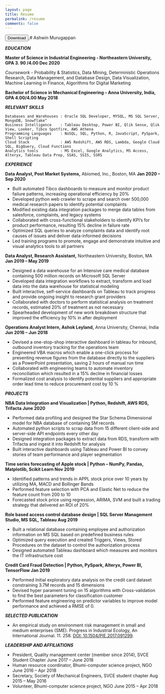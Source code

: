 ```yaml
---
layout: page
title: Resume
permalink: /resume
comments: false
---
```



<a class ="btn-success button pageclip-form__submit--dark-loader" href="\assets\images\Ashwin-Resume.pdf" download="Ashwin-Resume" value="Download">
<input class="btn btn-success button pageclip-form__submit--dark-loader" type="submit" value="Download">
</a>
# Ashwin Murugappan

**_EDUCATION_**

**Master of Science in Industrial Engineering - Northeastern University, GPA 3. 90 /4.00 Dec 2020**

_Coursework_ - Probability & Statistics, Data Mining, Deterministic Operations Research, Data Management, and Database Design, Data Visualization, Machine Learning in Finance, Algorithms for Digital Marketing

**Bachelor of Science in Mechanical Engineering – Anna University, India, GPA 4.00/4.00 May 2018**

**_RELEVANT SKILLS_**

```
Databases and Warehouses : Oracle SQL Developer, MYSQL, MS SQL Server, MongoDB, Snowflake^
Business Intelligence    : Tableau Desktop, Power BI, Qlik Sense, Qlik View, Looker, Tibco Spotfire, AWS Athena
Programming Languages    : NoSQL, SQL, Python, R, JavaScript, PySpark, Shell Scripting
Cloud Stack              : AWS Redshift, AWS RDS, Lambda, Google Cloud SQL, BigQuery, Cloud Functions
Analytics tools          : MS Excel, Google Analytics, MS Access, Alteryx, Tableau Data Prep, SSAS, SSIS, SSRS
```
**_EXPERIENCE_**

**Data Analyst, Post Market Systems,** Abiomed, Inc., Boston, MA **Jan 2020 – Sep 2020**

- Built automated Tibco dashboards to measure and monitor product failure patterns, increasing operational efficiency by 20%
- Developed python web crawler to scrape and search over 500,000 medical research papers to identify potential complaints
- Modified existing data integration packages to merge data tables from salesforce, complaints, and legacy systems
- Collaborated with cross-functional stakeholders to identify KPI’s for product performance, resulting 15% decline in failure rate
- Optimized SQL queries to analyze complaints data and identify root causes of issues and deliver data-informed decisions
- Led training programs to promote, engage and demonstrate intuitive and visual analytics tools to all partners

**Data Analyst, Research Assistant,** Northeastern University, Boston, MA **Jan 2019 – May 2019**

- Designed a data warehouse for an Intensive care medical database containing 500 million records on Microsoft SQL Server
- Developed data integration workflows to extract, transform and load data into the data warehouse for statistical modeling
- Built interactive, self-service dashboards on Tableau to track progress and provide ongoing insight to research grant providers
- Collaborated with doctors to perform statistical analysis on treatment records, estimated 20% of treatment as not necessary
- Spearheaded development of new work breakdown structure that improved the efficiency by 10% in after deployment

**Operations Analyst Intern, Ashok Leyland,** Anna University, Chennai, India **Jun 2016 – Jun 2018**

- Devised a one-stop-shop interactive dashboard in tableau for inbound, outbound inventory tracking for the operations team
- Engineered VBA macros which enable a one-click process for presenting revenue figures from the database directly to the
    suppliers as a PowerPoint presentation, saving 2 hours of manual run time
- Collaborated with engineering teams to automate inventory reconciliation which resulted in a 15% decline in financial losses
- Formalized cost analysis to identify potential suppliers and appropriate order lead time to reduce procurement cost by 10 %

**_PROJECTS_**

**NBA Data Integration and Visualization | Python, Redshift, AWS RDS, Trifacta June 2020**
- Performed data profiling and designed the Star Schema Dimensional model for NBA database of containing 5M records
- Automated python scripts to scrap data from 15 different client-side and server-side API endpoints every other day
- Designed integration packages to extract data from RDS, transform with Trifacta and ingest it into Redshift for analysis
- Built interactive dashboards using Tableau and Power BI to convey stories of team performance and player segmentation

**Time series forecasting of Apple stock | Python – NumPy, Pandas, Matplotlib, Scikit Learn Nov 2019**
- Identified patterns and trends in APPL stock price over 10 years by utilizing MA, MACD and Bollinger Bands
- Performed feature selection with PCA and Elastic Net to reduce the feature count from 200 to 10
- Forecasted stock price using regression, ARIMA, SVM and built a trading strategy that delivered an ROI of 20%

**Role based access control database design | SQL Server Management Studio, MS SQL, Tableau Aug 2019**
- Built a relational database containing employee and authorization information on MS SQL based on predefined business rules
- Optimized query execution and created Triggers, Views, Stored Procedures on the dataset to control the authorization process
- Designed automated Tableau dashboard which measures and monitors the IT infrastructure cost

**Credit Card Fraud Detection | Python, PySpark, Alteryx, Power BI, TensorFlow Jan 2019**
- Performed Initial exploratory data analysis on the credit card dataset constraining 3.7M records and 15 dimensions
- Devised hyper parament tuning on 15 algorithms with Cross-validation to find the best parameters for classification customer
- Performed feature engineering on predictor variables to improve model performance and achieved a RMSE of 0.

**_SELECTED PUBLICATION_**

- An empirical study on environment risk management in small and medium enterprises (SME). Progress in Industrial Ecology, An International Journal. 11. 258.
[DOI: 10.1504/PIE.2017.091299](http://www.inderscience.com/offer.php?id=91299).

**_LEADERSHIP AND AFFILIATIONS_**

- President, Quality management center (member since 2014), SVCE Student Chapter June 2017 – June 2018
- Human resource coordinator, Bhumi-computer science project, NGO June 2016 – Apr 2018
- Secretary, Society of Mechanical Engineers, SVCE student chapter Aug 2015 – May 2016
- Volunteer, Bhumi-computer science project, NGO June 2015 – Apr 2018